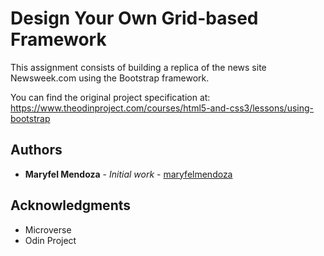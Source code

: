 # Design Your Own Grid-based Framework

This assignment consists of building a replica of the news site Newsweek.com using the Bootstrap framework.

You can find the original project specification at: 
https://www.theodinproject.com/courses/html5-and-css3/lessons/using-bootstrap

## Authors

* **Maryfel Mendoza** - *Initial work* - [maryfelmendoza](https://github.com/maryfelmendoza)


## Acknowledgments

* Microverse
* Odin Project
